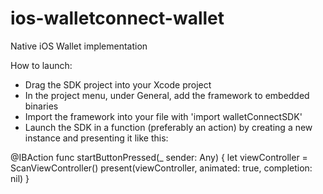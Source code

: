 # ios-walletconnect-wallet
Native iOS Wallet implementation


How to launch: 

- Drag the SDK project into your Xcode project
- In the project menu, under General, add the framework to embedded binaries
- Import the framework into your file with 'import walletConnectSDK'
- Launch the SDK in a function (preferably an action) by creating a new instance and presenting it like this:

@IBAction func startButtonPressed(_ sender: Any) {
        let viewController = ScanViewController()
        present(viewController, animated: true, completion: nil)
}


